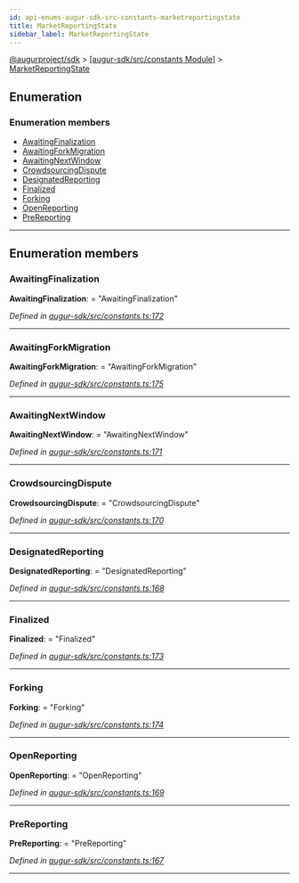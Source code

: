 ```yaml
---
id: api-enums-augur-sdk-src-constants-marketreportingstate
title: MarketReportingState
sidebar_label: MarketReportingState
---
```


[@augurproject/sdk](api-readme.md) > [[augur-sdk/src/constants Module]](api-modules-augur-sdk-src-constants-module.md) > [MarketReportingState](api-enums-augur-sdk-src-constants-marketreportingstate.md)

## Enumeration

### Enumeration members

* [AwaitingFinalization](api-enums-augur-sdk-src-constants-marketreportingstate.md#awaitingfinalization)
* [AwaitingForkMigration](api-enums-augur-sdk-src-constants-marketreportingstate.md#awaitingforkmigration)
* [AwaitingNextWindow](api-enums-augur-sdk-src-constants-marketreportingstate.md#awaitingnextwindow)
* [CrowdsourcingDispute](api-enums-augur-sdk-src-constants-marketreportingstate.md#crowdsourcingdispute)
* [DesignatedReporting](api-enums-augur-sdk-src-constants-marketreportingstate.md#designatedreporting)
* [Finalized](api-enums-augur-sdk-src-constants-marketreportingstate.md#finalized)
* [Forking](api-enums-augur-sdk-src-constants-marketreportingstate.md#forking)
* [OpenReporting](api-enums-augur-sdk-src-constants-marketreportingstate.md#openreporting)
* [PreReporting](api-enums-augur-sdk-src-constants-marketreportingstate.md#prereporting)

---

## Enumeration members

<a id="awaitingfinalization"></a>

###  AwaitingFinalization

**AwaitingFinalization**:  = "AwaitingFinalization"

*Defined in [augur-sdk/src/constants.ts:172](https://github.com/AugurProject/augur/blob/1e1466f1d3/packages/augur-sdk/src/constants.ts#L172)*

___
<a id="awaitingforkmigration"></a>

###  AwaitingForkMigration

**AwaitingForkMigration**:  = "AwaitingForkMigration"

*Defined in [augur-sdk/src/constants.ts:175](https://github.com/AugurProject/augur/blob/1e1466f1d3/packages/augur-sdk/src/constants.ts#L175)*

___
<a id="awaitingnextwindow"></a>

###  AwaitingNextWindow

**AwaitingNextWindow**:  = "AwaitingNextWindow"

*Defined in [augur-sdk/src/constants.ts:171](https://github.com/AugurProject/augur/blob/1e1466f1d3/packages/augur-sdk/src/constants.ts#L171)*

___
<a id="crowdsourcingdispute"></a>

###  CrowdsourcingDispute

**CrowdsourcingDispute**:  = "CrowdsourcingDispute"

*Defined in [augur-sdk/src/constants.ts:170](https://github.com/AugurProject/augur/blob/1e1466f1d3/packages/augur-sdk/src/constants.ts#L170)*

___
<a id="designatedreporting"></a>

###  DesignatedReporting

**DesignatedReporting**:  = "DesignatedReporting"

*Defined in [augur-sdk/src/constants.ts:168](https://github.com/AugurProject/augur/blob/1e1466f1d3/packages/augur-sdk/src/constants.ts#L168)*

___
<a id="finalized"></a>

###  Finalized

**Finalized**:  = "Finalized"

*Defined in [augur-sdk/src/constants.ts:173](https://github.com/AugurProject/augur/blob/1e1466f1d3/packages/augur-sdk/src/constants.ts#L173)*

___
<a id="forking"></a>

###  Forking

**Forking**:  = "Forking"

*Defined in [augur-sdk/src/constants.ts:174](https://github.com/AugurProject/augur/blob/1e1466f1d3/packages/augur-sdk/src/constants.ts#L174)*

___
<a id="openreporting"></a>

###  OpenReporting

**OpenReporting**:  = "OpenReporting"

*Defined in [augur-sdk/src/constants.ts:169](https://github.com/AugurProject/augur/blob/1e1466f1d3/packages/augur-sdk/src/constants.ts#L169)*

___
<a id="prereporting"></a>

###  PreReporting

**PreReporting**:  = "PreReporting"

*Defined in [augur-sdk/src/constants.ts:167](https://github.com/AugurProject/augur/blob/1e1466f1d3/packages/augur-sdk/src/constants.ts#L167)*

___

